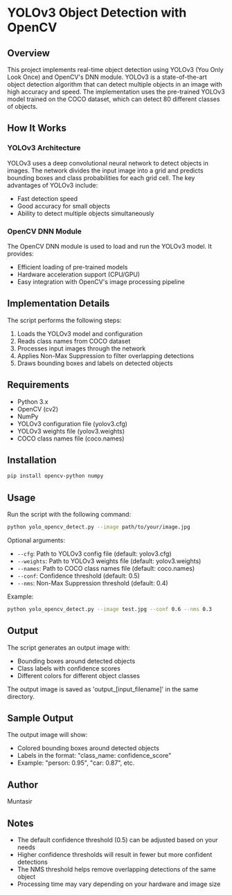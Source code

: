 # YOLOv3 Object Detection with OpenCV

## Overview

This project implements real-time object detection using YOLOv3 (You Only Look Once) and OpenCV's DNN module. YOLOv3 is a state-of-the-art object detection algorithm that can detect multiple objects in an image with high accuracy and speed. The implementation uses the pre-trained YOLOv3 model trained on the COCO dataset, which can detect 80 different classes of objects.

## How It Works

### YOLOv3 Architecture
YOLOv3 uses a deep convolutional neural network to detect objects in images. The network divides the input image into a grid and predicts bounding boxes and class probabilities for each grid cell. The key advantages of YOLOv3 include:
- Fast detection speed
- Good accuracy for small objects
- Ability to detect multiple objects simultaneously

### OpenCV DNN Module
The OpenCV DNN module is used to load and run the YOLOv3 model. It provides:
- Efficient loading of pre-trained models
- Hardware acceleration support (CPU/GPU)
- Easy integration with OpenCV's image processing pipeline

## Implementation Details

The script performs the following steps:
1. Loads the YOLOv3 model and configuration
2. Reads class names from COCO dataset
3. Processes input images through the network
4. Applies Non-Max Suppression to filter overlapping detections
5. Draws bounding boxes and labels on detected objects

## Requirements

- Python 3.x
- OpenCV (cv2)
- NumPy
- YOLOv3 configuration file (yolov3.cfg)
- YOLOv3 weights file (yolov3.weights)
- COCO class names file (coco.names)

## Installation

```bash
pip install opencv-python numpy
```

## Usage

Run the script with the following command:

```bash
python yolo_opencv_detect.py --image path/to/your/image.jpg
```

Optional arguments:
- `--cfg`: Path to YOLOv3 config file (default: yolov3.cfg)
- `--weights`: Path to YOLOv3 weights file (default: yolov3.weights)
- `--names`: Path to COCO class names file (default: coco.names)
- `--conf`: Confidence threshold (default: 0.5)
- `--nms`: Non-Max Suppression threshold (default: 0.4)

Example:
```bash
python yolo_opencv_detect.py --image test.jpg --conf 0.6 --nms 0.3
```

## Output

The script generates an output image with:
- Bounding boxes around detected objects
- Class labels with confidence scores
- Different colors for different object classes

The output image is saved as 'output_[input_filename]' in the same directory.

## Sample Output

The output image will show:
- Colored bounding boxes around detected objects
- Labels in the format: "class_name: confidence_score"
- Example: "person: 0.95", "car: 0.87", etc.

## Author

Muntasir

## Notes

- The default confidence threshold (0.5) can be adjusted based on your needs
- Higher confidence thresholds will result in fewer but more confident detections
- The NMS threshold helps remove overlapping detections of the same object
- Processing time may vary depending on your hardware and image size 
